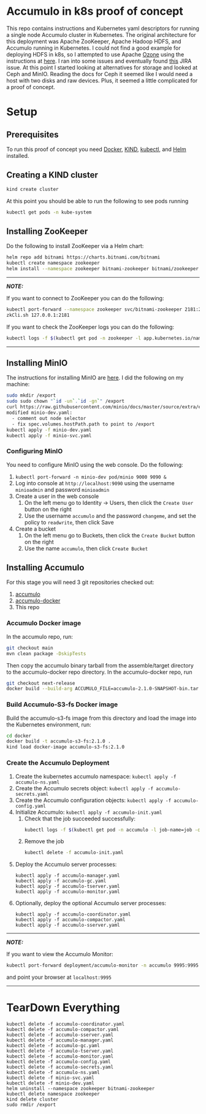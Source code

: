 # Accumulo in k8s proof of concept

This repo contains instructions and Kubernetes yaml descriptors for running a single node Accumulo cluster in Kubernetes. The original architecture for this deployment was Apache ZooKeeper, Apache Hadoop HDFS, and Accumulo running in Kubernetes. I could not find a good example for deploying HDFS in k8s, so I attempted to use Apache [Ozone](https://ozone.apache.org/) using the instructions at [here](https://ozone.apache.org/docs/1.2.1/start/minikube.html). I ran into some issues and eventually found [this](https://issues.apache.org/jira/browse/HDDS-6438) JIRA issue. At this point I started looking at alternatives for storage and looked at Ceph and MinIO. Reading the docs for Ceph it seemed like I would need a host with two disks and raw devices. Plus, it seemed a little complicated for a proof of concept.

# Setup

## Prerequisites

To run this proof of concept you need [Docker](https://docs.docker.com/get-docker/), [KIND](https://kind.sigs.k8s.io/docs/user/quick-start/#installation), [kubectl](https://kubernetes.io/docs/tasks/tools/), and [Helm](https://helm.sh/docs/intro/install/) installed.

## Creating a KIND cluster
```bash
kind create cluster
```

At this point you should be able to run the following to see pods running
```bash
kubectl get pods -n kube-system
```

## Installing ZooKeeper

Do the following to install ZooKeeper via a Helm chart:
```bash
helm repo add bitnami https://charts.bitnami.com/bitnami
kubectl create namespace zookeeper
helm install --namespace zookeeper bitnami-zookeeper bitnami/zookeeper
```

---
**_NOTE:_**

If you want to connect to ZooKeeper you can do the following:
```bash
kubectl port-forward --namespace zookeeper svc/bitnami-zookeeper 2181:2181 &
zkCli.sh 127.0.0.1:2181
```

If you want to check the ZooKeeper logs you can do the following:
```bash
kubectl logs -f $(kubectl get pod -n zookeeper -l app.kubernetes.io/name=zookeeper -o jsonpath="{.items[0].metadata.name}") -n zookeeper
```

---

## Installing MinIO

The instructions for installing MinIO are [here](https://docs.min.io/minio/baremetal/quickstart/k8s.html). I did the following on my machine:

```bash
sudo mkdir /export
sudo sudo chown "`id -un`.`id -gn`" /export
curl https://raw.githubusercontent.com/minio/docs/master/source/extra/examples/minio-dev.yaml -O
modified minio-dev.yaml:
  - comment out node selector
  - fix spec.volumes.hostPath.path to point to /export
kubectl apply -f minio-dev.yaml
kubectl apply -f minio-svc.yaml
```

### Configuring MinIO

You need to configure MinIO using the web console. Do the following:

  1. `kubectl port-forward -n minio-dev pod/minio 9000 9090 &`
  2. Log into console at `http://localhost:9090` using the username `minioadmin` and password `minioadmin`
  3. Create a user in the web console
     1. On the left menu go to Identity -> Users, then click the `Create User` button on the right
     2. Use the username `accumulo` and the password `changeme`, and set the policy to `readwrite`, then click Save
  4. Create a bucket
     1. On the left menu go to Buckets, then click the `Create Bucket` button on the right
     2. Use the name `accumulo`, then click `Create Bucket`  

## Installing Accumulo

For this stage you will need 3 git repositories checked out:

  1. [accumulo](https://github.com/apache/accumulo)
  2. [accumulo-docker](https://github.com/apache/accumulo-docker)
  3. This repo

### Accumulo Docker image

In the accumulo repo, run:
```bash
git checkout main
mvn clean package -DskipTests
```

Then copy the accumulo binary tarball from the assemble/target directory to the accumulo-docker repo directory. In the accumulo-docker repo, run
```bash
git checkout next-release
docker build --build-arg ACCUMULO_FILE=accumulo-2.1.0-SNAPSHOT-bin.tar.gz -t accumulo:2.1.0 .
```

### Build Accumulo-S3-fs Docker image

Build the accumulo-s3-fs image from this directory and load the image into the Kubernetes environment, run:
```bash
cd docker
docker build -t accumulo-s3-fs:2.1.0 .
kind load docker-image accumulo-s3-fs:2.1.0
```

### Create the Accumulo Deployment

  1. Create the kubernetes accumulo namespace: `kubectl apply -f accumulo-ns.yaml`
  2. Create the Accumulo secrets object: `kubectl apply -f accumulo-secrets.yaml`
  3. Create the Accumulo configuration objects: `kubectl apply -f accumulo-config.yaml`
  4. Initialize Accumulo: `kubectl apply -f accumulo-init.yaml`
     1. Check that the job succeeded successfully:
        ```bash
        kubectl logs -f $(kubectl get pod -n accumulo -l job-name=job -o jsonpath="{.items[0].metadata.name}") -n accumulo
        ```
     2. Remove the job
        ```bash
        kubectl delete -f accumulo-init.yaml
        ```
  5. Deploy the Accumulo server processes:
     ```
     kubectl apply -f accumulo-manager.yaml 
     kubectl apply -f accumulo-gc.yaml 
     kubectl apply -f accumulo-tserver.yaml 
     kubectl apply -f accumulo-monitor.yaml
     ```
  6. Optionally, deploy the optional Accumulo server processes:
     ```
     kubectl apply -f accumulo-coordinator.yaml
     kubectl apply -f accumulo-compactor.yaml
     kubectl apply -f accumulo-sserver.yaml
     ```
---
**_NOTE:_**

If you want to view the Accumulo Monitor:
```bash
kubectl port-forward deployment/accumulo-monitor -n accumulo 9995:9995 &
```

and point your browser at `localhost:9995`

---


# TearDown Everything

```
kubectl delete -f accumulo-coordinator.yaml
kubectl delete -f accumulo-compactor.yaml
kubectl delete -f accumulo-sserver.yaml
kubectl delete -f accumulo-manager.yaml
kubectl delete -f accumulo-gc.yaml
kubectl delete -f accumulo-tserver.yaml
kubectl delete -f accumulo-monitor.yaml
kubectl delete -f accumulo-config.yaml
kubectl delete -f accumulo-secrets.yaml
kubectl delete -f accumulo-ns.yaml
kubectl delete -f minio-svc.yaml
kubectl delete -f minio-dev.yaml
helm uninstall --namespace zookeeper bitnami-zookeeper
kubectl delete namespace zookeeper
kind delete cluster
sudo rmdir /export
```

